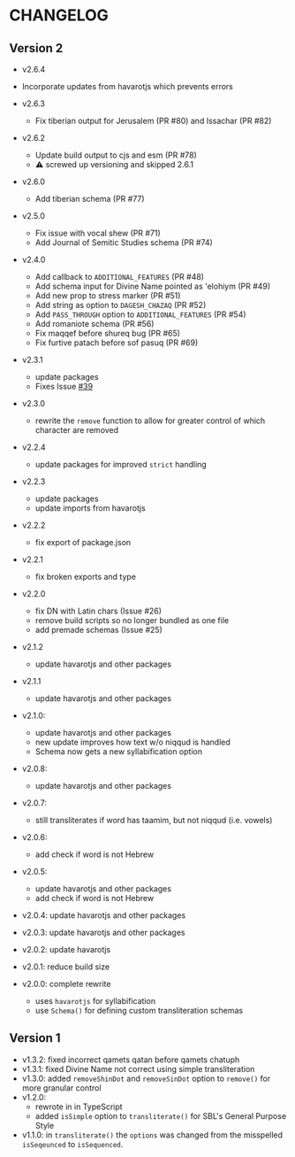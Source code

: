 # CHANGELOG

## Version 2

- v2.6.4

- Incorporate updates from havarotjs which prevents errors

- v2.6.3

  - Fix tiberian output for Jerusalem (PR #80) and Issachar (PR #82)

- v2.6.2

  - Update build output to cjs and esm (PR #78)
  - ⚠️ screwed up versioning and skipped 2.6.1

- v2.6.0

  - Add tiberian schema (PR #77)

- v2.5.0

  - Fix issue with vocal shew (PR #71)
  - Add Journal of Semitic Studies schema (PR #74)

- v2.4.0

  - Add callback to `ADDITIONAL_FEATURES` (PR #48)
  - Add schema input for Divine Name pointed as 'elohiym (PR #49)
  - Add new prop to stress marker (PR #51)
  - Add string as option to `DAGESH_CHAZAQ` (PR #52)
  - Add `PASS_THROUGH` option to `ADDITIONAL_FEATURES` (PR #54)
  - Add romaniote schema (PR #56)
  - Fix maqqef before shureq bug (PR #65)
  - Fix furtive patach before sof pasuq (PR #69)

- v2.3.1

  - update packages
  - Fixes Issue [#39](https://github.com/charlesLoder/hebrew-transliteration/issues/39)

- v2.3.0

  - rewrite the `remove` function to allow for greater control of which character are removed

- v2.2.4

  - update packages for improved `strict` handling

- v2.2.3

  - update packages
  - update imports from havarotjs

- v2.2.2

  - fix export of package.json

- v2.2.1

  - fix broken exports and type

- v2.2.0

  - fix DN with Latin chars (Issue #26)
  - remove build scripts so no longer bundled as one file
  - add premade schemas (Issue #25)

- v2.1.2

  - update havarotjs and other packages

- v2.1.1

  - update havarotjs and other packages

- v2.1.0:

  - update havarotjs and other packages
  - new update improves how text w/o niqqud is handled
  - Schema now gets a new syllabification option

- v2.0.8:

  - update havarotjs and other packages

- v2.0.7:

  - still transliterates if word has taamim, but not niqqud (i.e. vowels)

- v2.0.6:

  - add check if word is not Hebrew

- v2.0.5:

  - update havarotjs and other packages
  - add check if word is not Hebrew

- v2.0.4: update havarotjs and other packages

- v2.0.3: update havarotjs and other packages

- v2.0.2: update havarotjs

- v2.0.1: reduce build size

- v2.0.0: complete rewrite
  - uses `havarotjs` for syllabification
  - use `Schema()` for defining custom transliteration schemas

## Version 1

- v1.3.2: fixed incorrect qamets qatan before qamets chatuph
- v1.3.1: fixed Divine Name not correct using simple transliteration
- v1.3.0: added `removeShinDot` and `removeSinDot` option to `remove()` for more granular control
- v1.2.0:
  - rewrote in in TypeScript
  - added `isSimple` option to `transliterate()` for SBL's General Purpose Style
- v1.1.0: in `transliterate()` the `options` was changed from the misspelled `isSeqeunced` to `isSequenced`.
